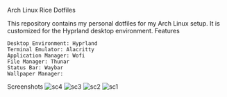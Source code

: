 Arch Linux Rice Dotfiles

This repository contains my personal dotfiles for my Arch Linux setup. It is customized for the Hyprland desktop environment.
Features

    Desktop Environment: Hyprland
    Terminal Emulator: Alacritty
    Application Manager: Wofi
    File Manager: Thunar
    Status Bar: Waybar
    Wallpaper Manager: 

Screenshots
![sc4](https://github.com/letof7/Dot-files/assets/31816885/60a7e62e-44ec-4791-8560-4e5f96a91889)
![sc3](https://github.com/letof7/Dot-files/assets/31816885/934af5a6-da25-4398-bc27-535466386541)
![sc2](https://github.com/letof7/Dot-files/assets/31816885/8084e828-f9e6-4d5d-a48c-de4e525995a2)
![sc1](https://github.com/letof7/Dot-files/assets/31816885/5bb6aeb5-0b50-4cc3-b711-9b2bb15b2dea)
